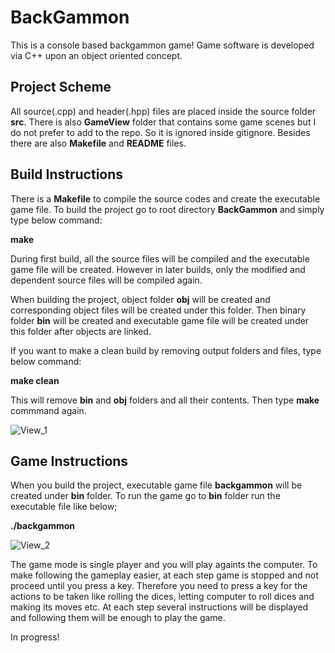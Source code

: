 # BackGammon

This is a console based backgammon game! Game software is developed via C++ upon an object oriented concept.


## Project Scheme

All source(.cpp) and header(.hpp) files are placed inside the source folder **src**. There is also **GameView** folder that contains some game scenes but I do not prefer to add to the repo. So it is ignored inside gitignore. Besides there are also **Makefile** and **README** files.


## Build Instructions

There is a **Makefile** to compile the source codes and create the executable game file. To build the project go to root directory **BackGammon** and simply type below command:

**make**

During first build, all the source files will be compiled and the executable game file will be created. However in later builds, only the modified and dependent source files will be compiled again.

When building the project, object folder **obj** will be created and corresponding object files will be created under this folder. Then binary folder **bin** will be created and executable game file will be created under this folder after objects are linked.

If you want to make a clean build by removing output folders and files, type below command:

**make clean**

This will remove **bin** and **obj** folders and all their contents. Then type **make** commmand again.

![View_1](https://user-images.githubusercontent.com/34675907/131223176-43e93668-9954-4fe9-b4bf-7f026f22534d.png)


## Game Instructions

When you build the project, executable game file **backgammon** will be created under **bin** folder. To run the game go to **bin** folder run the executable file like below;

**./backgammon**

![View_2](https://user-images.githubusercontent.com/34675907/131223184-677afcaa-1003-44a6-a456-8443435898db.png)


The game mode is single player and you will play againts the computer. To make following the gameplay easier, at each step game is stopped and not proceed until you press a key. Therefore you need to press a key for the actions to be taken like rolling the dices, letting computer to roll dices and making its moves etc. At each step several instructions will be displayed and following them will be enough to play the game.



In progress!
